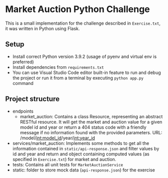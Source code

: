 # Market Auction Python Challenge
This is a small implementation for the challenge described in `Exercise.txt`, it was written in Python using Flask.
## Setup 
- Install correct Python version 3.9.2 (usage of pyenv and virtual env is preferred)
- Install dependencies from `requirements.txt`
- You can use Visual Studio Code editor built-in feature to run and debug the project or run it from a terminal by executing `python app.py` command


## Project structure
- endpoints 
  - market_auction: Contains a class Resource, representing an abstract RESTful resource. It will get the market and auction value for a given model id and year or return a 404 status code with a friendly message if no information found with the provided parameters. URL: /model/<int:model_id>/year/<int:year_id>
- services/market_auction: Implements some methods to get all the information contained in `static/api-response.json` and filter values by id and year and return and object containing computed values (as specified in `Exercise.txt`) for market and auction.
- tests: Contains all unit tests for `MarketAuctionService`
- static: folder to store mock data (`api-response.json`) for the exercise
